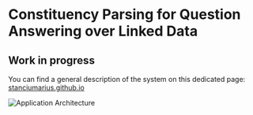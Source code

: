 # Constituency Parsing for Question Answering over Linked Data
## Work in progress

You can find a general description of the system on this dedicated page:
[stanciumarius.github.io](https://stanciumarius.github.io)


![Application Architecture](https://stanciumarius.github.io/assets/oldest_actor_tree.png)
